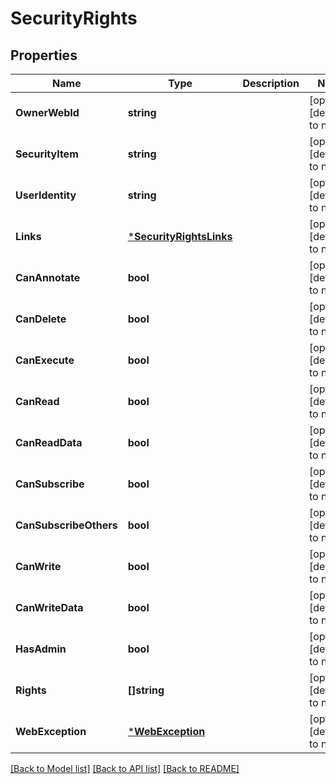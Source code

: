 # SecurityRights

## Properties
Name | Type | Description | Notes
------------ | ------------- | ------------- | -------------
**OwnerWebId** | **string** |  | [optional] [default to null]
**SecurityItem** | **string** |  | [optional] [default to null]
**UserIdentity** | **string** |  | [optional] [default to null]
**Links** | [***SecurityRightsLinks**](SecurityRightsLinks.md) |  | [optional] [default to null]
**CanAnnotate** | **bool** |  | [optional] [default to null]
**CanDelete** | **bool** |  | [optional] [default to null]
**CanExecute** | **bool** |  | [optional] [default to null]
**CanRead** | **bool** |  | [optional] [default to null]
**CanReadData** | **bool** |  | [optional] [default to null]
**CanSubscribe** | **bool** |  | [optional] [default to null]
**CanSubscribeOthers** | **bool** |  | [optional] [default to null]
**CanWrite** | **bool** |  | [optional] [default to null]
**CanWriteData** | **bool** |  | [optional] [default to null]
**HasAdmin** | **bool** |  | [optional] [default to null]
**Rights** | **[]string** |  | [optional] [default to null]
**WebException** | [***WebException**](WebException.md) |  | [optional] [default to null]

[[Back to Model list]](../README.md#documentation-for-models) [[Back to API list]](../README.md#documentation-for-api-endpoints) [[Back to README]](../README.md)


